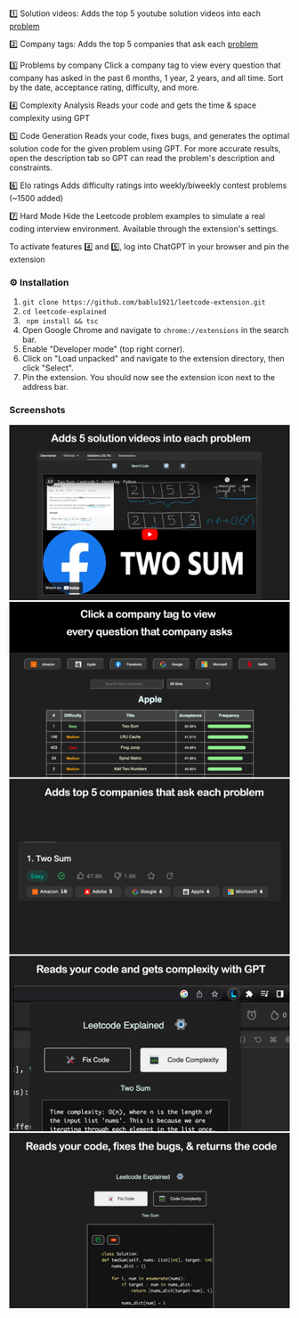 

1️⃣ Solution videos: Adds the top 5 youtube solution videos into each [problem](https://leetcode.com/problems/two-sum/solutions)

2️⃣ Company tags: Adds the top 5 companies that ask each [problem](https://leetcode.com/problems/two-sum/description)

3️⃣ Problems by company
Click a company tag to view every question that company has asked in the past 6 months, 1 year, 2 years, and all time. Sort by the date, acceptance rating, difficulty, and more.

4️⃣ Complexity Analysis
Reads your code and gets the time & space complexity using GPT

5️⃣ Code Generation
Reads your code, fixes bugs, and generates the optimal solution code for the given problem using GPT. For more accurate results, open the description tab so GPT can read the problem's description and constraints.

6️⃣ Elo ratings
Adds difficulty ratings into weekly/biweekly contest problems (~1500 added)

7️⃣ Hard Mode
Hide the Leetcode problem examples to simulate a real coding interview environment. Available through the extension's settings.

To activate features 4️⃣ and 5️⃣, log into ChatGPT in your browser and pin the extension

### ⚙️ Installation


1. ``` git clone https://github.com/bablu1921/leetcode-extension.git ```
2. ``` cd leetcode-explained ```
3. ``` npm install && tsc```
4. Open Google Chrome and navigate to ```chrome://extensions``` in the search bar.
5. Enable "Developer mode" (top right corner).
6. Click on "Load unpacked" and navigate to the extension directory, then click "Select".
7. Pin the extension. You should now see the extension icon next to the address bar.



### Screenshots

<img src="src/assets/images/screenshots/add-video.png" alt="Add Video" width="600"/>
<img src="src/assets/images/screenshots/problems-by-company.png" alt="Problems by Company" width="600" />
<img src="src/assets/images/screenshots/get-company-tags.png" alt="Company Tags" width="600"/>
<img src="src/assets/images/screenshots/get-complexity.png" alt="Code Complexity" width="600"/>
<img src="src/assets/images/screenshots/fix-code.png" alt="Fix Code" width="600"/>


